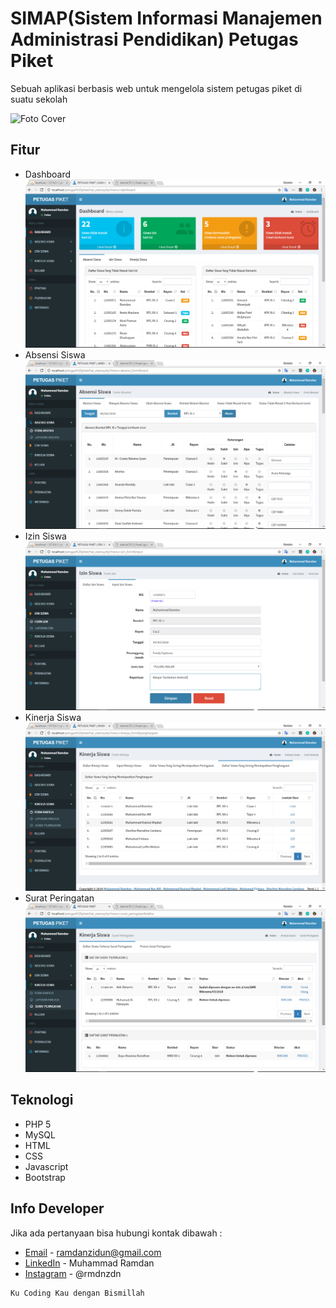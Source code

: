 # SIMAP(Sistem Informasi Manajemen Administrasi Pendidikan) Petugas Piket

Sebuah aplikasi berbasis web untuk mengelola sistem petugas piket di suatu sekolah

![Foto Cover](ss_program/index.jpg "Cover SIMAP Petugas Piket")

## Fitur
* Dashboard
![Foto Dashboard](ss_program/dashboard/absen_dsb.png "Dashboard bagian Absen Siswa")
* Absensi Siswa
![Foto Absensi Siswa](ss_program/absensi/form/input_absen_2.png "Input Absen Siswa")
* Izin Siswa
![Foto Izin Siswa](ss_program/izin/form/input.png "Input Izin Siswa")
* Kinerja Siswa
![Foto Kinerja Siswa](ss_program/kinerja/form/penghargaan_daftar.png "Daftar Penghargaan Siswa")
* Surat Peringatan
![Foto Surat Peringatan](ss_program/sp/daftar.png "Daftar Siswa yang terkena Surat Peringatan")

## Teknologi
* PHP 5
* MySQL
* HTML
* CSS
* Javascript
* Bootstrap 

## Info Developer
Jika ada pertanyaan bisa hubungi kontak dibawah : 
* [Email](mailto:ramdanzidun@gmail.com) - ramdanzidun@gmail.com
* [LinkedIn](https://www.linkedin.com/in/rmdnzdn/) - Muhammad Ramdan
* [Instagram](https://www.instagram.com/rmdnzdn/) - @rmdnzdn


```
Ku Coding Kau dengan Bismillah
```

